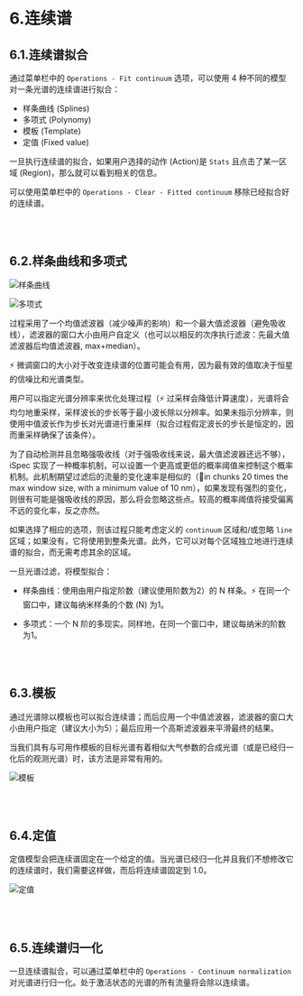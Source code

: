 # 6.连续谱

## 6.1.连续谱拟合

通过菜单栏中的 `Operations - Fit continuum` 选项，可以使用 4 种不同的模型对一条光谱的连续谱进行拟合：

- 样条曲线 (Splines)
- 多项式 (Polynomy)
- 模板 (Template)
- 定值 (Fixed value)

一旦执行连续谱的拟合，如果用户选择的动作 (Action)是 `Stats` 且点击了某一区域 (Region)，那么就可以看到相关的信息。

可以使用菜单栏中的 `Operations - Clear - Fitted continuum` 移除已经拟合好的连续谱。

<br></br>

## 6.2.样条曲线和多项式

![样条曲线](https://www.blancocuaresma.com/s/user/pages/02.projects/03.iSpec/manual/03.usage/08.continuum/iSpec_fit_continuum_splines.png)

![多项式](https://www.blancocuaresma.com/s/user/pages/02.projects/03.iSpec/manual/03.usage/08.continuum/iSpec_fit_continuum_polynomy.png)

过程采用了一个均值滤波器（减少噪声的影响）和一个最大值滤波器（避免吸收线），滤波器的窗口大小由用户自定义（也可以以相反的次序执行滤波：先最大值滤波器后均值滤波器, max+median）。

:zap: 微调窗口的大小对于改变连续谱的位置可能会有用，因为最有效的值取决于恒星的信噪比和光谱类型。

用户可以指定光谱分辨率来优化处理过程（:zap: 过采样会降低计算速度），光谱将会均匀地重采样，采样波长的步长等于最小波长除以分辨率。如果未指示分辨率，则使用中值波长作为步长对光谱进行重采样（拟合过程假定波长的步长是恒定的，因而重采样确保了该条件）。

为了自动检测并且忽略强吸收线（对于强吸收线来说，最大值滤波器还远不够），iSpec 实现了一种概率机制，可以设置一个更高或更低的概率阈值来控制这个概率机制。此机制期望过滤后的流量的变化速率是相似的（:bug:in chunks 20 times the max window size, with a minimum value of 10 nm），如果发现有强烈的变化，则很有可能是强吸收线的原因，那么将会忽略这些点。较高的概率阈值将接受偏离不远的变化率，反之亦然。

如果选择了相应的选项，则该过程只能考虑定义的 `continuum` 区域和/或忽略 `line` 区域；如果没有，它将使用到整条光谱。此外，它可以对每个区域独立地进行连续谱的拟合，而无需考虑其余的区域。

一旦光谱过滤，将模型拟合：

- 样条曲线：使用由用户指定阶数（建议使用阶数为2）的 N 样条。:zap: 在同一个窗口中，建议每纳米样条的个数 (N) 为1。

- 多项式：一个 N 阶的多现实。同样地，在同一个窗口中，建议每纳米的阶数为1。

<br></br>

## 6.3.模板

通过光谱除以模板也可以拟合连续谱；而后应用一个中值滤波器，滤波器的窗口大小由用户指定（建议大小为5）；最后应用一个高斯滤波器来平滑最终的结果。

当我们具有与可用作模板的目标光谱有着相似大气参数的合成光谱（或是已经归一化后的观测光谱）时，该方法是非常有用的。

![模板](https://www.blancocuaresma.com/s/user/pages/02.projects/03.iSpec/manual/03.usage/08.continuum/iSpec_fit_continuum_template.png)

<br></br>

## 6.4.定值

定值模型会把连续谱固定在一个给定的值。当光谱已经归一化并且我们不想修改它的连续谱时，我们需要这样做，而后将连续谱固定到 1.0。

![定值](https://www.blancocuaresma.com/s/user/pages/02.projects/03.iSpec/manual/03.usage/08.continuum/iSpec_fit_continuum_fixed_value.png)

<br></br>

## 6.5.连续谱归一化

一旦连续谱拟合，可以通过菜单栏中的 `Operations - Continuum normalization` 对光谱进行归一化。处于激活状态的光谱的所有流量将会除以连续谱。
